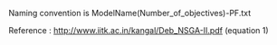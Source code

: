 Naming convention is ModelName(Number_of_objectives)-PF.txt

Reference : http://www.iitk.ac.in/kangal/Deb_NSGA-II.pdf (equation 1)
